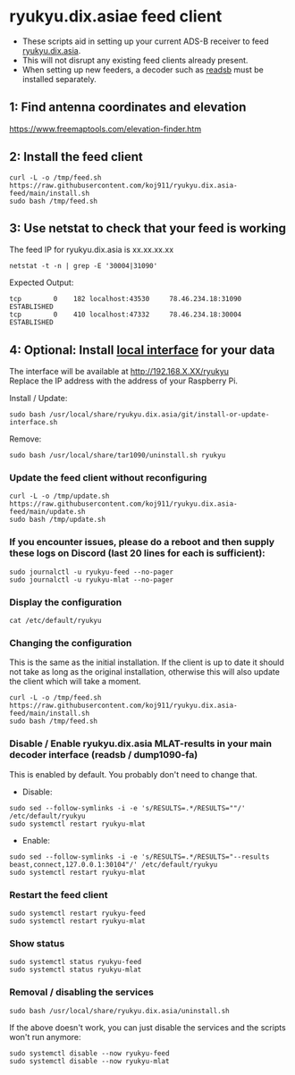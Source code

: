 # ryukyu.dix.asiae feed client

- These scripts aid in setting up your current ADS-B receiver to feed [ryukyu.dix.asia](https://ryukyu.dix.asia:8081/).
- This will not disrupt any existing feed clients already present.
- When setting up new feeders, a decoder such as [readsb](https://github.com/wiedehopf/adsb-scripts/wiki/Automatic-installation-for-readsb) must be installed separately.

## 1: Find antenna coordinates and elevation

<https://www.freemaptools.com/elevation-finder.htm>

## 2: Install the feed client

```
curl -L -o /tmp/feed.sh https://raw.githubusercontent.com/koj911/ryukyu.dix.asia-feed/main/install.sh
sudo bash /tmp/feed.sh
```

## 3: Use netstat to check that your feed is working
The feed IP for ryukyu.dix.asia is xx.xx.xx.xx

```
netstat -t -n | grep -E '30004|31090'
```
Expected Output:
```
tcp        0    182 localhost:43530     78.46.234.18:31090      ESTABLISHED
tcp        0    410 localhost:47332     78.46.234.18:30004      ESTABLISHED
```

## 4: Optional: Install [local interface](https://github.com/wiedehopf/tar1090) for your data

The interface will be available at http://192.168.X.XX/ryukyu  
Replace the IP address with the address of your Raspberry Pi.

Install / Update:
```
sudo bash /usr/local/share/ryukyu.dix.asia/git/install-or-update-interface.sh
```
Remove:
```
sudo bash /usr/local/share/tar1090/uninstall.sh ryukyu
```

### Update the feed client without reconfiguring

```
curl -L -o /tmp/update.sh https://raw.githubusercontent.com/koj911/ryukyu.dix.asia-feed/main/update.sh
sudo bash /tmp/update.sh
```

### If you encounter issues, please do a reboot and then supply these logs on Discord (last 20 lines for each is sufficient):

```
sudo journalctl -u ryukyu-feed --no-pager
sudo journalctl -u ryukyu-mlat --no-pager
```

### Display the configuration

```
cat /etc/default/ryukyu
```

### Changing the configuration

This is the same as the initial installation.
If the client is up to date it should not take as long as the original installation,
otherwise this will also update the client which will take a moment.

```
curl -L -o /tmp/feed.sh https://raw.githubusercontent.com/koj911/ryukyu.dix.asia-feed/main/install.sh
sudo bash /tmp/feed.sh
```

### Disable / Enable ryukyu.dix.asia MLAT-results in your main decoder interface (readsb / dump1090-fa)

This is enabled by default. You probably don't need to change that.

- Disable:

```
sudo sed --follow-symlinks -i -e 's/RESULTS=.*/RESULTS=""/' /etc/default/ryukyu
sudo systemctl restart ryukyu-mlat
```
- Enable:

```
sudo sed --follow-symlinks -i -e 's/RESULTS=.*/RESULTS="--results beast,connect,127.0.0.1:30104"/' /etc/default/ryukyu
sudo systemctl restart ryukyu-mlat
```

### Restart the feed client

```
sudo systemctl restart ryukyu-feed
sudo systemctl restart ryukyu-mlat
```

### Show status

```
sudo systemctl status ryukyu-feed
sudo systemctl status ryukyu-mlat
```

### Removal / disabling the services

```
sudo bash /usr/local/share/ryukyu.dix.asia/uninstall.sh
```

If the above doesn't work, you can just disable the services and the scripts won't run anymore:

```
sudo systemctl disable --now ryukyu-feed
sudo systemctl disable --now ryukyu-mlat
```
